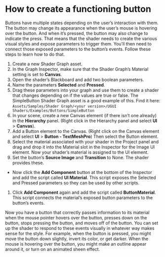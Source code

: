 # How to create a functioning button
Buttons have multiple states depending on the user’s interaction with them. The button may change its appearance when the user’s mouse is hovering over the button. And when it’s pressed, the button may also change to indicate the press.  That means that the shader needs to create the various visual styles and expose parameters to trigger them.  You’ll then need to connect those exposed parameters to the button’s events. Follow these steps to learn how to do that.

1. Create a new Shader Graph asset. 
1. In the Graph Inspector, make sure that the Shader Graph’s Material setting is set to **Canvas**.
1. Open the shader’s Blackboard and add two boolean parameters.  
1. Name the parameters **Selected** and **Pressed**.
1. Drag these parameters into your graph and use them to create a shader that changes depending on if the values are true or false.  The SimpleButton Shader Graph asset is a good example of this.  Find it here: `Assets/Samples/Shader Graph/<your version>/UGUI Shaders/Examples/Buttons/SimpleButton`
1. In your scene, create a new Canvas element (if there isn’t one already) in the **Hierarchy** panel. (Right click in the Hierarchy panel and select **UI** > **Canvas**). 
1. Add a Button element to the Canvas. (Right click on the Canvas element and select **UI** > **Button - TextMeshPro**) Then select the Button element.
1. Select the material associated with your shader in the Project panel and drag and drop it into the Material slot in the Inspector for the Image UI element. Now your shader’s material is assigned to the UI element. 
1. Set the button’s **Source Image** and **Transition** to None. The shader provides these.
- Now click the **Add Component** button at the bottom of the Inspector and add the script called **UI Material**.  This script exposes the Selected and Pressed parameters so they can be used by other scripts.
1. Click **Add Component** again and add the script called **ButtonMaterial**.  This script connects the material’s exposed button parameters to the button’s events.

Now you have a button that correctly passes information to its material when the mouse pointer hovers over the button, presses down on the button, stops pressing the button, and moves off of the button.  You can set up the shader to respond to these events visually in whatever way makes sense for the style.  For example, when the button is pressed, you might move the button down slightly, invert its color, or get darker. When the mouse is hovering over the button, you might make an outline appear around it, or turn on an animated sheen effect.